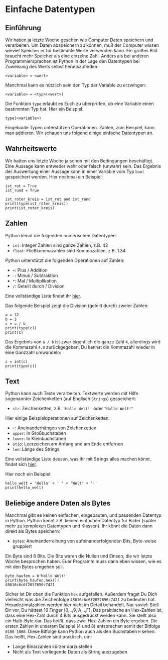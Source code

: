 # Einfache Datentypen

## Einführung

Wir haben ja letzte Woche gesehen wie Computer Daten speichern und verarbeiten. Um Daten abspeichern zu können, muß der Computer wissen wieviel Speicher er für bestimmte Werte verwenden kann. Ein großes Bild braucht mehr Speicher als eine einzelne Zahl. Anders als bei anderen Programmiersprachen ist Python in der Lage den Datentypen bei Zuweisung des Werts selbst herauszufinden:

```
<variable> = <wert>
```

Manchmal kann es nützlich sein den Typ der Variable zu erzwingen:

```
<variable> = <typ>(<wert>)
```

Die Funktion `type` erlaubt es Euch zu überprüfen, ob eine Variable einen bestimmten Typ hat. Hier ein Beispiel:

```
type(<variable>)
```

Eingebaute Typen unterstützen Operationen. Zahlen, zum Beispiel, kann man addieren. Wir schauen uns folgend einige einfache Datentypen an.

## Wahrheitswerte

Wir hatten uns letzte Woche ja schon mit den Bedingungen beschäftigt. Eine Aussage kann entweder wahr oder falsch (unwahr) sein. Das Ergebnis der Auswertung einer Aussage kann in einer Variable vom Typ `bool` gespeichert werden. Hier nochmal ein Beispiel:

```
ist_rot = True
ist_rund = True

ist_roter_kreis = ist_rot and ist_rund
print(type(ist_roter_kreis))
print(ist_roter_kreis)
```

## Zahlen

Python kennt die folgenden numerischen Datentypen:

* `int`: Integer Zahlen sind ganze Zahlen, z.B. 42
* `float`: Fließkommazahlen sind Kommazahlen, z.B. 1.34

Python unterstützt die folgenden Operationen auf Zahlen:

* `+`: Plus / Addition
* `-`: Minus / Subtraktion
* `*`: Mal / Multiplikation
* `/`: Geteilt durch / Division

Eine vollständige Liste findet ihr [hier](https://www.w3schools.com/python/gloss_python_arithmetic_operators.asp).

Das folgende Beispiel zeigt die Division (geteilt durch) zweier Zahlen:

```
a = 12
b = 3
c = a / b
print(type(c))
print(c)
```

Das Ergebnis von `a / b` ist zwar eigentlich die ganze Zahl `4`, allerdings wird die Kommazahl `4.0` zurückgegeben. Du kannst die Kommazahl wieder in eine Ganzzahl umwandeln:

```
c = int(c)
print(type(c))
```

## Text

Python kann auch Texte verarbeiten. Textwerte werden mit Hilfe sogenannter Zeichenketten (auf Englisch `Strings`) gespeichert:

* `str`: Zeichenketten, z.B. `'Hallo Welt!'` oder `"Hallo Welt!"`

Hier einige Beispieloperationen auf Zeichenketten:

* `+`: Aneinanderhängen von Zeichenketten
* `upper`: In Großbuchstaben
* `lower`: In Kleinbuchstaben
* `stip`: Leerzeichen am Anfang und am Ende entfernen
* `len`: Länge des Strings

Eine vollständige Liste dessen, was ihr mit Strings alles machen könnt, findet sich [hier](https://www.w3schools.com/python/python_strings_methods.asp).

Hier noch ein Beispiel:

```
hello_welt = 'Hello' + ' ' + 'Welt' + '!'
print(hello_welt)
```

## Beliebige andere Daten als Bytes

Manchmal gibt es keinen einfachen, eingebauten, und passenden Datentyp in Python. Python kennt z.B. keinen einfachen Datentyp für Bilder (später mehr zu komplexen Datentypen und Klassen). Ihr könnt die Daten dann direkt als Bytes speichern:

* `bytes`: Aneinanderreihung von aufeinanderfolgenden Bits, Byte-weise gruppiert

Ein Byte sind 8 Bits. Die Bits waren die Nullen und Einsen, die wir letzte Woche besprochen haben. Euer Programm muss dann eben wissen, wie es mit den Bytes umgehen soll.

```
byte_haufen = b'Hallo Welt!'
print(byte_haufen.hex())
48616c6c6f2057656c7421
```

Sicher ist Dir oben die Funktion `hex` aufgefallen. Außerdem fragst Du Dich vielleicht was die Zeichenfolge `48616c6c6f2057656c7421` zu bedeuten hat. Hexadezimalzahlen werden hier nicht im Detail behandelt. Nur soviel: Stell Dir vor, Du hättest 16 Finger (0,..,9, A,..,F). Das praktische an Hex-Zahlen ist, dass eine Hex-Zahl durch 4 Bits ausgedrückt werden kann. Sie stellt also ein Halb-Byte dar. Das heißt, dass zwei Hex-Zahlen ein Byte ergeben. Die ersten Zahlen in unserem Beispiel (4 und 8) entsprechen somit der Bitfolge `0100 1000`. Diese Bitfolge kann Python auch als den Buchstaben `H` sehen. Das heißt, Hex-Zahlen sind praktisch, um:

* Lange Binärzahlen kürzer darzustellen
* Nicht als Text vorliegende Daten als String auszugeben